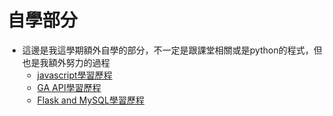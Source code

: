 # 自學部分
- 這邊是我這學期額外自學的部分，不一定是跟課堂相關或是python的程式，但也是我額外努力的過程
  - [javascript學習歷程](https://github.com/wellslu/DSA/blob/master/%E8%87%AA%E5%AD%B8/javascript.md)
  - [GA API學習歷程](https://github.com/wellslu/DSA/blob/master/%E8%87%AA%E5%AD%B8/GA%20API.md)
  - [Flask and MySQL學習歷程](https://github.com/wellslu/DSA/blob/master/%E8%87%AA%E5%AD%B8/Flask%20and%20MySQL.md)
